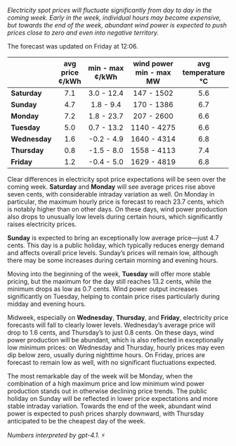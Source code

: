 *Electricity spot prices will fluctuate significantly from day to day in the coming week. Early in the week, individual hours may become expensive, but towards the end of the week, abundant wind power is expected to push prices close to zero and even into negative territory.*

The forecast was updated on Friday at 12:06.

|             | avg<br>price<br>¢/kWh | min - max<br>¢/kWh | wind power<br>min - max<br>MW | avg<br>temperature<br>°C |
|:------------|:----------------:|:----------------:|:---------------------:|:------------------:|
| **Saturday**   |       7.1        |   3.0 - 12.4     |   147 - 1502          |        5.6         |
| **Sunday**     |       4.7        |   1.8 - 9.4      |   170 - 1386          |        6.7         |
| **Monday**     |       7.2        |   1.8 - 23.7     |   207 - 2600          |        6.6         |
| **Tuesday**    |       5.0        |   0.7 - 13.2     |   1140 - 4275         |        6.6         |
| **Wednesday**  |       1.6        |  -0.2 - 4.9      |   1640 - 4314         |        6.8         |
| **Thursday**   |       0.8        |  -1.5 - 8.0      |   1558 - 4113         |        7.4         |
| **Friday**     |       1.2        |  -0.4 - 5.0      |   1629 - 4819         |        6.8         |

Clear differences in electricity spot price expectations will be seen over the coming week. **Saturday** and **Monday** will see average prices rise above seven cents, with considerable intraday variation as well. On Monday in particular, the maximum hourly price is forecast to reach 23.7 cents, which is notably higher than on other days. On these days, wind power production also drops to unusually low levels during certain hours, which significantly raises electricity prices.

**Sunday** is expected to bring an exceptionally low average price—just 4.7 cents. This day is a public holiday, which typically reduces energy demand and affects overall price levels. Sunday’s prices will remain low, although there may be some increases during certain morning and evening hours.

Moving into the beginning of the week, **Tuesday** will offer more stable pricing, but the maximum for the day still reaches 13.2 cents, while the minimum drops as low as 0.7 cents. Wind power output increases significantly on Tuesday, helping to contain price rises particularly during midday and evening hours.

Midweek, especially on **Wednesday**, **Thursday**, and **Friday**, electricity price forecasts will fall to clearly lower levels. Wednesday’s average price will drop to 1.6 cents, and Thursday’s to just 0.8 cents. On these days, wind power production will be abundant, which is also reflected in exceptionally low minimum prices: on Wednesday and Thursday, hourly prices may even dip below zero, usually during nighttime hours. On Friday, prices are forecast to remain low as well, with no significant fluctuations expected.

The most remarkable day of the week will be Monday, when the combination of a high maximum price and low minimum wind power production stands out in otherwise declining price trends. The public holiday on Sunday will be reflected in lower price expectations and more stable intraday variation. Towards the end of the week, abundant wind power is expected to push prices sharply downward, with Thursday anticipated to be the cheapest day of the week.

*Numbers interpreted by gpt-4.1.* ⚡️
